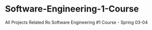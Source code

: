 # Software-Engineering-1-Course
All Projects Related Ro Software Engineering #1 Course - Spring 03-04
